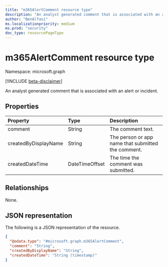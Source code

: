 ```yaml
---
title: "m365AlertComment resource type"
description: "An analyst generated comment that is associated with an alert or incident. "
author: "BenAlfasi"
ms.localizationpriority: medium
ms.prod: "security"
doc_type: resourcePageType
---
```


# m365AlertComment resource type

Namespace: microsoft.graph

[!INCLUDE [beta-disclaimer](../../includes/beta-disclaimer.md)]

An analyst generated comment that is associated with an alert or incident. 

## Properties
|Property|Type|Description|
|:---|:---|:---|
|comment|String|The comment text.|
|createdByDisplayName|String|The person or app name that submitted the comment.|
|createdDateTime|DateTimeOffset|The time the comment was submitted.|

## Relationships
None.

## JSON representation
The following is a JSON representation of the resource.
<!-- {
  "blockType": "resource",
  "@odata.type": "microsoft.graph.m365AlertComment"
}
-->
``` json
{
  "@odata.type": "#microsoft.graph.m365AlertComment",
  "comment": "String",
  "createdByDisplayName": "String",
  "createdDateTime": "String (timestamp)"
}
```

